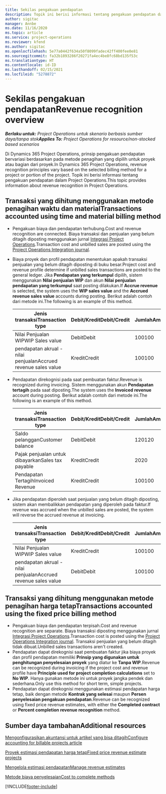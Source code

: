 ```yaml
---
title: Sekilas pengakuan pendapatan
description: Topik ini berisi informasi tentang pengakuan pendapatan dalam Project Operations.
author: sigitac
manager: Annbe
ms.date: 11/16/2020
ms.topic: article
ms.service: project-operations
ms.reviewer: kfend
ms.author: sigitac
ms.openlocfilehash: 5e77a0442f634a50f8099fadec42ff400fee0e81
ms.sourcegitcommit: fa32b1893286f20271fa4ec4be8fc68bd135f53c
ms.translationtype: HT
ms.contentlocale: id-ID
ms.lasthandoff: 02/15/2021
ms.locfileid: "5278872"
---
```

# <a name="revenue-recognition-overview"></a><span data-ttu-id="12b2b-103">Sekilas pengakuan pendapatan</span><span class="sxs-lookup"><span data-stu-id="12b2b-103">Revenue recognition overview</span></span>

<span data-ttu-id="12b2b-104">_**Berlaku untuk:** Project Operations untuk skenario berbasis sumber daya/tanpa stok_</span><span class="sxs-lookup"><span data-stu-id="12b2b-104">_**Applies To:** Project Operations for resource/non-stocked based scenarios_</span></span>

<span data-ttu-id="12b2b-105">Di Dynamics 365 Project Operations, prinsip pengakuan pendapatan bervariasi berdasarkan pada metode penagihan yang dipilih untuk proyek atau bagian dari proyek.</span><span class="sxs-lookup"><span data-stu-id="12b2b-105">In Dynamics 365 Project Operations, revenue recognition principles vary based on the selected billing method for a project or portion of the project.</span></span> <span data-ttu-id="12b2b-106">Topik ini berisi informasi tentang pengakuan pendapatan dalam Project Operations.</span><span class="sxs-lookup"><span data-stu-id="12b2b-106">This topic provides information about revenue recognition in Project Operations.</span></span>

## <a name="transactions-accounted-using-time-and-material-billing-method"></a><span data-ttu-id="12b2b-107">Transaksi yang dihitung menggunakan metode penagihan waktu dan material</span><span class="sxs-lookup"><span data-stu-id="12b2b-107">Transactions accounted using time and material billing method</span></span>

- <span data-ttu-id="12b2b-108">Pengakuan biaya dan pendapatan terhubung.</span><span class="sxs-lookup"><span data-stu-id="12b2b-108">Cost and revenue recognition are connected.</span></span> <span data-ttu-id="12b2b-109">Biaya transaksi dan penjualan yang belum ditagih diposting menggunakan jurnal [Integrasi Project Operations](../project-accounting/project-operations-integration-journal.md).</span><span class="sxs-lookup"><span data-stu-id="12b2b-109">Transaction cost and unbilled sales are posted using the [Project Operations Integration journal](../project-accounting/project-operations-integration-journal.md).</span></span>
- <span data-ttu-id="12b2b-110">Biaya proyek dan profil pendapatan menentukan apakah transaksi penjualan yang belum ditagih diposting di buku besar.</span><span class="sxs-lookup"><span data-stu-id="12b2b-110">Project cost and revenue profile determine if unbilled sales transactions are posted to the general ledger.</span></span> <span data-ttu-id="12b2b-111">Jika **Pendapatan yang terkumpul** dipilih, sistem menggunakan **Nilai penjualan WIP** dan akun **Nilai penjualan pendapatan yang terkumpul** saat posting dilakukan.</span><span class="sxs-lookup"><span data-stu-id="12b2b-111">If **Accrue revenue** is selected, the system uses the **WIP sales value** and the **Accrued revenue sales value** accounts during posting.</span></span> <span data-ttu-id="12b2b-112">Berikut adalah contoh dari metode ini.</span><span class="sxs-lookup"><span data-stu-id="12b2b-112">The following is an example of this method.</span></span>  

  | <span data-ttu-id="12b2b-113">Jenis transaksi</span><span class="sxs-lookup"><span data-stu-id="12b2b-113">Transaction type</span></span> | <span data-ttu-id="12b2b-114">Debit/Kredit</span><span class="sxs-lookup"><span data-stu-id="12b2b-114">Debit/Credit</span></span> | <span data-ttu-id="12b2b-115">Jumlah</span><span class="sxs-lookup"><span data-stu-id="12b2b-115">Amount</span></span> |
  | --- | --- | --- |
  | <span data-ttu-id="12b2b-116">Nilai Penjualan WIP</span><span class="sxs-lookup"><span data-stu-id="12b2b-116">WIP Sales value</span></span> | <span data-ttu-id="12b2b-117">Debit</span><span class="sxs-lookup"><span data-stu-id="12b2b-117">Debit</span></span> | <span data-ttu-id="12b2b-118">100</span><span class="sxs-lookup"><span data-stu-id="12b2b-118">100</span></span> |
  | <span data-ttu-id="12b2b-119">pendapatan akrual - nilai penjualan</span><span class="sxs-lookup"><span data-stu-id="12b2b-119">Accrued revenue sales value</span></span> | <span data-ttu-id="12b2b-120">Kredit</span><span class="sxs-lookup"><span data-stu-id="12b2b-120">Credit</span></span> | <span data-ttu-id="12b2b-121">100</span><span class="sxs-lookup"><span data-stu-id="12b2b-121">100</span></span> |

- <span data-ttu-id="12b2b-122">Pendapatan direkognisi pada saat pembuatan faktur.</span><span class="sxs-lookup"><span data-stu-id="12b2b-122">Revenue is recognized during invoicing.</span></span> <span data-ttu-id="12b2b-123">Sistem menggunakan akun **Pendapatan tertagih** pada saat diposting.</span><span class="sxs-lookup"><span data-stu-id="12b2b-123">The system uses the **Invoiced revenue** account during posting.</span></span> <span data-ttu-id="12b2b-124">Berikut adalah contoh dari metode ini.</span><span class="sxs-lookup"><span data-stu-id="12b2b-124">The following is an example of this method.</span></span>  

  | <span data-ttu-id="12b2b-125">Jenis transaksi</span><span class="sxs-lookup"><span data-stu-id="12b2b-125">Transaction type</span></span> | <span data-ttu-id="12b2b-126">Debit/Kredit</span><span class="sxs-lookup"><span data-stu-id="12b2b-126">Debit/Credit</span></span> | <span data-ttu-id="12b2b-127">Jumlah</span><span class="sxs-lookup"><span data-stu-id="12b2b-127">Amount</span></span> |
  | --- | --- | --- |
  | <span data-ttu-id="12b2b-128">Saldo pelanggan</span><span class="sxs-lookup"><span data-stu-id="12b2b-128">Customer balance</span></span> | <span data-ttu-id="12b2b-129">Debit</span><span class="sxs-lookup"><span data-stu-id="12b2b-129">Debit</span></span> | <span data-ttu-id="12b2b-130">120</span><span class="sxs-lookup"><span data-stu-id="12b2b-130">120</span></span> |
  | <span data-ttu-id="12b2b-131">Pajak penjualan untuk dibayarkan</span><span class="sxs-lookup"><span data-stu-id="12b2b-131">Sales tax payable</span></span> | <span data-ttu-id="12b2b-132">Kredit</span><span class="sxs-lookup"><span data-stu-id="12b2b-132">Credit</span></span> | <span data-ttu-id="12b2b-133">20</span><span class="sxs-lookup"><span data-stu-id="12b2b-133">20</span></span> |
  | <span data-ttu-id="12b2b-134">Pendapatan Tertagih</span><span class="sxs-lookup"><span data-stu-id="12b2b-134">Invoiced Revenue</span></span> | <span data-ttu-id="12b2b-135">Kredit</span><span class="sxs-lookup"><span data-stu-id="12b2b-135">Credit</span></span> | <span data-ttu-id="12b2b-136">100</span><span class="sxs-lookup"><span data-stu-id="12b2b-136">100</span></span> |

- <span data-ttu-id="12b2b-137">Jika pendapatan diperoleh saat penjualan yang belum ditagih diposting, sistem akan membalikkan pendapatan yang diperoleh pada faktur.</span><span class="sxs-lookup"><span data-stu-id="12b2b-137">If revenue was accrued when the unbilled sales are posted, the system will reverse the accrued revenue at invoicing.</span></span>

  | <span data-ttu-id="12b2b-138">Jenis transaksi</span><span class="sxs-lookup"><span data-stu-id="12b2b-138">Transaction type</span></span> | <span data-ttu-id="12b2b-139">Debit/Kredit</span><span class="sxs-lookup"><span data-stu-id="12b2b-139">Debit/Credit</span></span> | <span data-ttu-id="12b2b-140">Jumlah</span><span class="sxs-lookup"><span data-stu-id="12b2b-140">Amount</span></span> |
  | --- | --- | --- |
  | <span data-ttu-id="12b2b-141">Nilai Penjualan WIP</span><span class="sxs-lookup"><span data-stu-id="12b2b-141">WIP Sales value</span></span> | <span data-ttu-id="12b2b-142">Kredit</span><span class="sxs-lookup"><span data-stu-id="12b2b-142">Credit</span></span> | <span data-ttu-id="12b2b-143">100</span><span class="sxs-lookup"><span data-stu-id="12b2b-143">100</span></span> |
  | <span data-ttu-id="12b2b-144">pendapatan akrual - nilai penjualan</span><span class="sxs-lookup"><span data-stu-id="12b2b-144">Accrued revenue sales value</span></span> | <span data-ttu-id="12b2b-145">Debit</span><span class="sxs-lookup"><span data-stu-id="12b2b-145">Debit</span></span> | <span data-ttu-id="12b2b-146">100</span><span class="sxs-lookup"><span data-stu-id="12b2b-146">100</span></span> |

## <a name="transactions-accounted-using-the-fixed-price-billing-method"></a><span data-ttu-id="12b2b-147">Transaksi yang dihitung menggunakan metode penagihan harga tetap</span><span class="sxs-lookup"><span data-stu-id="12b2b-147">Transactions accounted using the fixed price billing method</span></span>

- <span data-ttu-id="12b2b-148">Pengakuan biaya dan pendapatan terpisah.</span><span class="sxs-lookup"><span data-stu-id="12b2b-148">Cost and revenue recognition are separate.</span></span> <span data-ttu-id="12b2b-149">Biaya transaksi diposting menggunakan jurnal [Integrasi Project Operations](../project-accounting/project-operations-integration-journal.md).</span><span class="sxs-lookup"><span data-stu-id="12b2b-149">Transaction cost is posted using the [Project Operations Integration journal](../project-accounting/project-operations-integration-journal.md).</span></span> <span data-ttu-id="12b2b-150">Transaksi penjualan yang belum ditagih tidak dibuat.</span><span class="sxs-lookup"><span data-stu-id="12b2b-150">Unbilled sales transactions aren't created.</span></span>
- <span data-ttu-id="12b2b-151">Pendapatan dapat direkognisi saat pembuatan faktur jika biaya proyek dan profil pendapatan memiliki **Prinsip yang digunakan untuk penghitungan penyelesaian proyek** yang diatur ke **Tanpa WIP**.</span><span class="sxs-lookup"><span data-stu-id="12b2b-151">Revenue can be recognized during invoicing if the project cost and revenue profile have **Principle used for project completion calculations** set to **No WIP**.</span></span> <span data-ttu-id="12b2b-152">Hanya gunakan metode ini untuk proyek jangka pendek dan sederhana.</span><span class="sxs-lookup"><span data-stu-id="12b2b-152">Only use this method for short term, simple projects.</span></span>
- <span data-ttu-id="12b2b-153">Pendapatan dapat direkognisi menggunakan estimasi pendapatan harga tetap, baik dengan metode **Kontrak yang selesai** maupun **Persen penyelesaian pengakuan pendapatan**.</span><span class="sxs-lookup"><span data-stu-id="12b2b-153">Revenue can be recognized using fixed price revenue estimates, with either the **Completed contract** or **Percent completion revenue recognition** method.</span></span>

## <a name="additional-resources"></a><span data-ttu-id="12b2b-154">Sumber daya tambahan</span><span class="sxs-lookup"><span data-stu-id="12b2b-154">Additional resources</span></span>
[<span data-ttu-id="12b2b-155">Mengonfigurasikan akuntansi untuk artikel yang bisa ditagih</span><span class="sxs-lookup"><span data-stu-id="12b2b-155">Configure accounting for billable projects article</span></span>](../project-accounting/configure-accounting-billable-projects.md)

[<span data-ttu-id="12b2b-156">Proyek estimasi pendapatan harga tetap</span><span class="sxs-lookup"><span data-stu-id="12b2b-156">Fixed price revenue estimate projects</span></span>](rev-rec-percentage-completion-method.md)

[<span data-ttu-id="12b2b-157">Mengelola estimasi pendapatan</span><span class="sxs-lookup"><span data-stu-id="12b2b-157">Manage revenue estimates</span></span>](rev-rec-completed-contract-method.md)

[<span data-ttu-id="12b2b-158">Metode biaya penyelesaian</span><span class="sxs-lookup"><span data-stu-id="12b2b-158">Cost to complete methods</span></span>](cost-complete-methods.md)


[!INCLUDE[footer-include](../includes/footer-banner.md)]